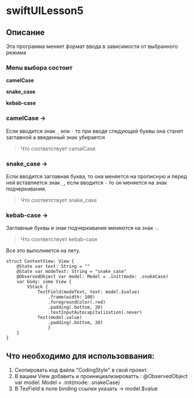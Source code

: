 # swiftUILesson5

## Описание

Эта программа меняет формат ввода в зависимости от выбранного режима
### Menu выбора состоит 
**camelCase**

**snake_case**

**kebab-case**

### camelCase -> 
Если вводится знак `_` или `-` то при вводе следующей буквы она станет заглавной а введенный знак убирается
> Что соответствует camalCase

### snake_case ->
Если вводится заглавная буква, то она меняется на прописную и перед ней вставляется знак `_`, если вводится `-` то он меняется на знак подчеркивания.
> Что соответствует snake_case

### kebab-case ->
Заглавные буквы и знак подчеркивания меняются на знак `-`.
> Что соответствует kebab-case

Все это выполняется на лету.

```
struct ContentView: View {
    @State var text: String = ""
    @State var modeText: String = "snake_case"
    @ObservedObject var model: Model = .init(mode: .snakeCase)
    var body: some View {
        VStack {
            TextField(modeText, text: model.$value)
                .frame(width: 100)
                .foregroundColor(.red)
                .padding(.bottom, 20)
                .textInputAutocapitalization(.never)
            Text(model.value)
                .padding(.bottom, 20)
                }
    }
}
```

## Что необходимо для использоввания:
1. Скопировать код файла "CodingStyle" в свой проект.
2. В вашем View добавить и проинициализироватть : @ObservedObject var model: Model = .init(mode: .snakeCase)
3. В TexField в поле binding cсылки указать -> model.$value

            
